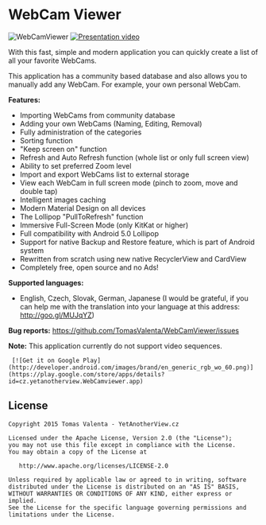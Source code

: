 # WebCam Viewer

![WebCamViewer](https://lh5.ggpht.com/k96AcaKgan1E4jTnnvcSe0JEz-IjJx2OqBUOWGM-DKox5TGQ5N17b-mQY2dbCyzsJAc0=w300) [![Presentation video](http://img.youtube.com/vi/Xcp0j2vwbxI/0.jpg)](http://www.youtube.com/watch?v=Xcp0j2vwbxI)

With this fast, simple and modern application you can quickly create a list of all your favorite WebCams.

This application has a community based database and also allows you to manually add any WebCam. For example, your own personal WebCam.

**Features:**
- Importing WebCams from community database
- Adding your own WebCams (Naming, Editing, Removal)
- Fully administration of the categories
- Sorting function
- "Keep screen on" function
- Refresh and Auto Refresh function (whole list or only full screen view)
- Ability to set preferred Zoom level
- Import and export WebCams list to external storage
- View each WebCam in full screen mode (pinch to zoom, move and double tap)
- Intelligent images caching
- Modern Material Design on all devices
- The Lollipop "PullToRefresh" function
- Immersive Full-Screen Mode (only KitKat or higher)
- Full compatibility with Android 5.0 Lollipop
- Support for native Backup and Restore feature, which is part of Android system
- Rewritten from scratch using new native RecyclerView and CardView
- Completely free, open source and no Ads!

**Supported languages:**
* English, Czech, Slovak, German, Japanese (I would be grateful, if you can help me with the translation into your language at this address: http://goo.gl/MUJqYZ)

**Bug reports:**
https://github.com/TomasValenta/WebCamViewer/issues

**Note:**
This application currently do not support video sequences.

	 [![Get it on Google Play](http://developer.android.com/images/brand/en_generic_rgb_wo_60.png)](https://play.google.com/store/apps/details?id=cz.yetanotherview.WebCamviewer.app)
	 
License
--------

    Copyright 2015 Tomas Valenta - YetAnotherView.cz

    Licensed under the Apache License, Version 2.0 (the "License");
    you may not use this file except in compliance with the License.
    You may obtain a copy of the License at

       http://www.apache.org/licenses/LICENSE-2.0

    Unless required by applicable law or agreed to in writing, software
    distributed under the License is distributed on an "AS IS" BASIS,
    WITHOUT WARRANTIES OR CONDITIONS OF ANY KIND, either express or implied.
    See the License for the specific language governing permissions and
    limitations under the License.